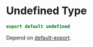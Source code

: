 # Undefined Type

```js
export default undefined
```

Depend on [default-export](./2110-default-export.md).